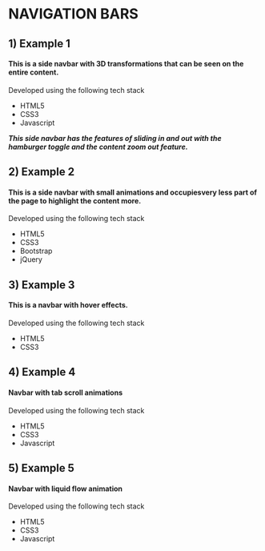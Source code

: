 # NAVIGATION BARS

## 1) Example 1   

#### This is a side navbar with 3D transformations that can be seen on the entire content.   
Developed using the following tech stack
- HTML5
- CSS3
- Javascript

__*This side navbar has the features of sliding in and out with the hamburger toggle and the content zoom out feature.*__   

## 2) Example 2   

#### This is a side navbar with small animations and occupiesvery less part of the page to highlight the content more.   
Developed using the following tech stack
- HTML5
- CSS3
- Bootstrap
- jQuery

## 3) Example 3

#### This is a navbar with hover effects.   
Developed using the following tech stack   
- HTML5
- CSS3

## 4) Example 4

#### Navbar with tab scroll animations   
Developed using the following tech stack    
- HTML5
- CSS3
- Javascript

## 5) Example 5

#### Navbar with liquid flow animation    
Developed using the following tech stack   
- HTML5
- CSS3
- Javascript